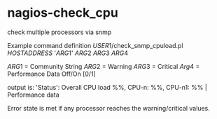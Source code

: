 # nagios-check_cpu
check multiple processors via snmp

Example command definition
$USER1$/check_snmp_cpuload.pl $HOSTADDRESS$ '$ARG1$' $ARG2$ $ARG3$ $ARG4$

$ARG1$ = Community String
$ARG2$ = Warning
$ARG3$ = Critical
$Arg4$ = Performance Data Off/On [0/1]

output is:
'Status': Overall CPU load %%, CPU-n: %%, CPU-n1: %% | Performance data

Error state is met if any processor reaches the warning/critical values.
